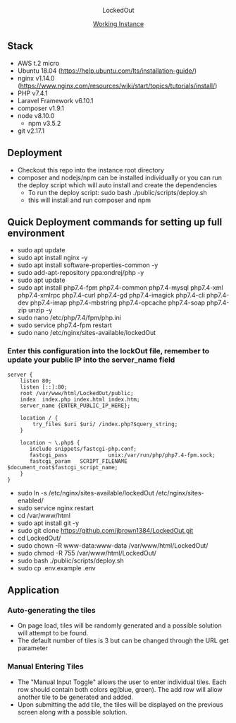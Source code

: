 <p align="center">LockedOut</p>

<p align="center">
<a target="_blank" href="http://18.222.232.116/?tiles=5" alt="Build Status">Working Instance</a>
</p>

## Stack

- AWS t.2 micro
- Ubuntu 18.04 (https://help.ubuntu.com/lts/installation-guide/)
- nginx v1.14.0 (https://www.nginx.com/resources/wiki/start/topics/tutorials/install/)
- PHP v7.4.1 
- Laravel Framework v6.10.1
- composer v1.9.1
- node v8.10.0
    - npm v3.5.2
- git v2.17.1


## Deployment
- Checkout this repo into the instance root directory
- composer and nodejs/npm can be installed individually or you can run the deploy script which will auto install and create the dependencies 
    - To run the deploy script: sudo bash ./public/scripts/deploy.sh 
    - this will install and run composer and npm

## Quick Deployment commands for setting up full environment
- sudo apt update
- sudo apt install nginx -y
- sudo apt install software-properties-common -y
- sudo add-apt-repository ppa:ondrej/php -y
- sudo apt update
- sudo apt install php7.4-fpm php7.4-common php7.4-mysql php7.4-xml php7.4-xmlrpc php7.4-curl php7.4-gd php7.4-imagick php7.4-cli php7.4-dev php7.4-imap php7.4-mbstring php7.4-opcache php7.4-soap php7.4-zip unzip -y
- sudo nano /etc/php/7.4/fpm/php.ini
- sudo service php7.4-fpm restart
- sudo nano /etc/nginx/sites-available/lockedOut

### Enter this configuration into the lockOut file, remember to update your public IP into the server_name field
```
server {
    listen 80;
    listen [::]:80;
    root /var/www/html/LockedOut/public;
    index  index.php index.html index.htm;
    server_name {ENTER_PUBLIC_IP_HERE};

    location / {
        try_files $uri $uri/ /index.php?$query_string;
    }

    location ~ \.php$ {
       include snippets/fastcgi-php.conf;
       fastcgi_pass             unix:/var/run/php/php7.4-fpm.sock;
       fastcgi_param   SCRIPT_FILENAME $document_root$fastcgi_script_name;
    }
}

```
- sudo ln -s /etc/nginx/sites-available/lockedOut /etc/nginx/sites-enabled/
- sudo service nginx restart
- cd /var/www/html
- sudo apt install git -y
- sudo git clone https://github.com/jbrown1384/LockedOut.git
- cd LockedOut/
- sudo chown -R www-data:www-data /var/www/html/LockedOut/
- sudo chmod -R 755 /var/www/html/LockedOut/
- sudo bash ./public/scripts/deploy.sh
- sudo cp .env.example .env

## Application
### Auto-generating the tiles
- On page load, tiles will be randomly generated and a possible solution will attempt to be found. 
- The default number of tiles is 3 but can be changed through the URL get parameter

### Manual Entering Tiles
- The "Manual Input Toggle" allows the user to enter individual tiles. Each row should contain both colors eg(blue, green). The add row will allow another tile to be generated and added. 
- Upon submitting the add tile, the tiles will be displayed on the previous screen along with a possible solution.
